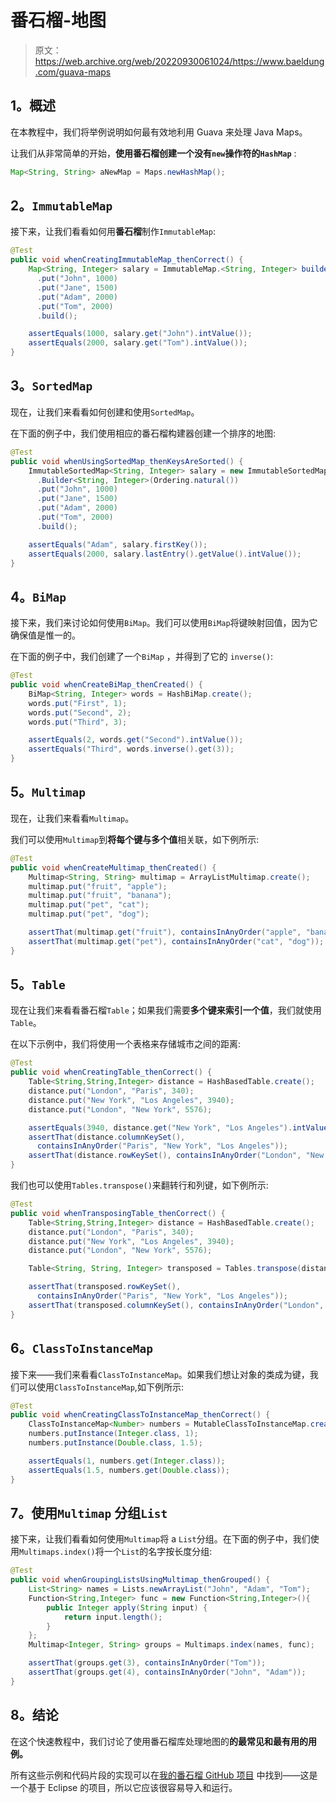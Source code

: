 # 番石榴-地图

> 原文：<https://web.archive.org/web/20220930061024/https://www.baeldung.com/guava-maps>

## 1。概述

在本教程中，我们将举例说明如何最有效地利用 Guava 来处理 Java Maps。

让我们从非常简单的开始，**使用番石榴创建一个没有`new`操作符的`HashMap`** :

```java
Map<String, String> aNewMap = Maps.newHashMap();
```

## 2。`ImmutableMap`

接下来，让我们看看如何用**番石榴**制作`ImmutableMap`:

```java
@Test
public void whenCreatingImmutableMap_thenCorrect() {
    Map<String, Integer> salary = ImmutableMap.<String, Integer> builder()
      .put("John", 1000)
      .put("Jane", 1500)
      .put("Adam", 2000)
      .put("Tom", 2000)
      .build();

    assertEquals(1000, salary.get("John").intValue());
    assertEquals(2000, salary.get("Tom").intValue());
}
```

## 3。`SortedMap`

现在，让我们来看看如何创建和使用`SortedMap`。

在下面的例子中，我们使用相应的番石榴构建器创建一个排序的地图:

```java
@Test
public void whenUsingSortedMap_thenKeysAreSorted() {
    ImmutableSortedMap<String, Integer> salary = new ImmutableSortedMap
      .Builder<String, Integer>(Ordering.natural())
      .put("John", 1000)
      .put("Jane", 1500)
      .put("Adam", 2000)
      .put("Tom", 2000)
      .build();

    assertEquals("Adam", salary.firstKey());
    assertEquals(2000, salary.lastEntry().getValue().intValue());
}
```

## 4。`BiMap`

接下来，我们来讨论如何使用`BiMap`。我们可以使用`BiMap`将键映射回值，因为它确保值是惟一的。

在下面的例子中，我们创建了一个`BiMap` ，并得到了它的 `inverse()`:

```java
@Test
public void whenCreateBiMap_thenCreated() {
    BiMap<String, Integer> words = HashBiMap.create();
    words.put("First", 1);
    words.put("Second", 2);
    words.put("Third", 3);

    assertEquals(2, words.get("Second").intValue());
    assertEquals("Third", words.inverse().get(3));
}
```

## 5。`Multimap`

现在，让我们来看看`Multimap`。

我们可以使用`Multimap`到**将每个键与多个值**相关联，如下例所示:

```java
@Test
public void whenCreateMultimap_thenCreated() {
    Multimap<String, String> multimap = ArrayListMultimap.create();
    multimap.put("fruit", "apple");
    multimap.put("fruit", "banana");
    multimap.put("pet", "cat");
    multimap.put("pet", "dog");

    assertThat(multimap.get("fruit"), containsInAnyOrder("apple", "banana"));
    assertThat(multimap.get("pet"), containsInAnyOrder("cat", "dog"));
}
```

## 5。`Table`

现在让我们来看看番石榴`Table`；如果我们需要**多个键来索引一个值**，我们就使用`Table`。

在以下示例中，我们将使用一个表格来存储城市之间的距离:

```java
@Test
public void whenCreatingTable_thenCorrect() {
    Table<String,String,Integer> distance = HashBasedTable.create();
    distance.put("London", "Paris", 340);
    distance.put("New York", "Los Angeles", 3940);
    distance.put("London", "New York", 5576);

    assertEquals(3940, distance.get("New York", "Los Angeles").intValue());
    assertThat(distance.columnKeySet(), 
      containsInAnyOrder("Paris", "New York", "Los Angeles"));
    assertThat(distance.rowKeySet(), containsInAnyOrder("London", "New York"));
}
```

我们也可以使用`Tables.transpose()`来翻转行和列键，如下例所示:

```java
@Test
public void whenTransposingTable_thenCorrect() {
    Table<String,String,Integer> distance = HashBasedTable.create();
    distance.put("London", "Paris", 340);
    distance.put("New York", "Los Angeles", 3940);
    distance.put("London", "New York", 5576);

    Table<String, String, Integer> transposed = Tables.transpose(distance);

    assertThat(transposed.rowKeySet(), 
      containsInAnyOrder("Paris", "New York", "Los Angeles"));
    assertThat(transposed.columnKeySet(), containsInAnyOrder("London", "New York"));
}
```

## 6。`ClassToInstanceMap`

接下来——我们来看看`ClassToInstanceMap`。如果我们想让对象的类成为键，我们可以使用`ClassToInstanceMap`,如下例所示:

```java
@Test
public void whenCreatingClassToInstanceMap_thenCorrect() {
    ClassToInstanceMap<Number> numbers = MutableClassToInstanceMap.create();
    numbers.putInstance(Integer.class, 1);
    numbers.putInstance(Double.class, 1.5);

    assertEquals(1, numbers.get(Integer.class));
    assertEquals(1.5, numbers.get(Double.class));
}
```

## 7。使用`Multimap` 分组`List`

接下来，让我们看看如何使用`Multimap`将 a `List`分组。在下面的例子中，我们使用`Multimaps.index()`将一个`List`的名字按长度分组:

```java
@Test
public void whenGroupingListsUsingMultimap_thenGrouped() {
    List<String> names = Lists.newArrayList("John", "Adam", "Tom");
    Function<String,Integer> func = new Function<String,Integer>(){
        public Integer apply(String input) {
            return input.length();
        }
    };
    Multimap<Integer, String> groups = Multimaps.index(names, func);

    assertThat(groups.get(3), containsInAnyOrder("Tom"));
    assertThat(groups.get(4), containsInAnyOrder("John", "Adam"));
}
```

## 8。结论

在这个快速教程中，我们讨论了使用番石榴库处理地图的**的最常见和最有用的用例。**

所有这些示例和代码片段的实现可以在[我的番石榴 GitHub 项目](https://web.archive.org/web/20220525130934/https://github.com/eugenp/tutorials/tree/master/guava-modules/guava-collections-map "The Github Project with the impl of all examples using Guava Collections") 中找到——这是一个基于 Eclipse 的项目，所以它应该很容易导入和运行。